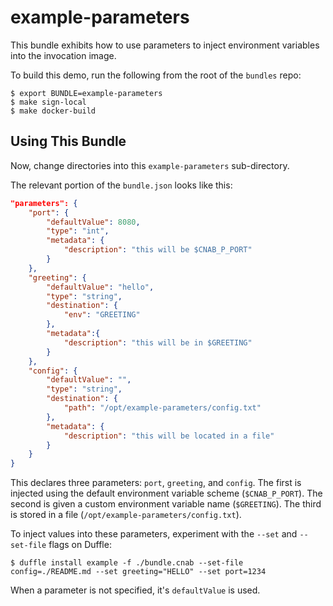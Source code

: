 # example-parameters

This bundle exhibits how to use parameters to inject environment variables into the invocation image.

To build this demo, run the following from the root of the `bundles` repo:

```
$ export BUNDLE=example-parameters
$ make sign-local
$ make docker-build
```

## Using This Bundle

Now, change directories into this `example-parameters` sub-directory.

The relevant portion of the `bundle.json` looks like this:

```json
"parameters": {
    "port": {
        "defaultValue": 8080,
        "type": "int",
        "metadata": {
            "description": "this will be $CNAB_P_PORT"
        }
    },
    "greeting": {
        "defaultValue": "hello",
        "type": "string",
        "destination": {
            "env": "GREETING"
        },
        "metadata":{
            "description": "this will be in $GREETING"
        }
    },
    "config": {
        "defaultValue": "",
        "type": "string",
        "destination": {
            "path": "/opt/example-parameters/config.txt"
        },
        "metadata": {
            "description": "this will be located in a file"
        }
    }
}
```

This declares three parameters: `port`, `greeting`, and `config`. The first is injected using the default environment variable scheme (`$CNAB_P_PORT`). The second is given a custom environment variable name (`$GREETING`). The third is stored in a file (`/opt/example-parameters/config.txt`).


To inject values into these parameters, experiment with the `--set` and `--set-file` flags on Duffle:

```console
$ duffle install example -f ./bundle.cnab --set-file config=./README.md --set greeting="HELLO" --set port=1234
```

When a parameter is not specified, it's `defaultValue` is used.
